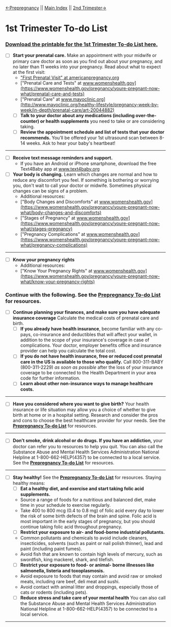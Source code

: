 

[←Prepregnancy](/Prepregnancy-ToDo.md) || [Main Index](/To-doLists.md) || [2nd Trimester→](#)

# 1st Trimester To-do List
### [Download the printable for the 1st Trimester To-do List here.](/downloads/ToDoList-2-1stTrimester.pdf)


- [ ] **Start your prenatal care.** Make an appointment with your midwife or primary care doctor as soon as you find out about your pregnancy, and no later than 11 weeks into your pregnancy. Read about what to expect at the first visit:
    - ["First Prenatal Visit" at americanpregnancy.org](http://americanpregnancy.org/planning/first-prenatal-visit/)
    - ["Prenatal Care and Tests" at www.womenshealth.gov](https://www.womenshealth.gov/pregnancy/youre-pregnant-now-what/prenatal-care-and-tests)
    - ["Prenatal Care" at www.mayoclinic.org](http://www.mayoclinic.org/healthy-lifestyle/pregnancy-week-by-week/in-depth/prenatal-care/art-20044882)
    - [ ] **Talk to your doctor about any medications (including over-the-counter) or health supplements** you need to take or are considering taking.
    - [ ] **Review the appointment schedule and list of tests that your doctor recommends.** You’ll be offered your 1st ultrasound scan between 8-14 weeks. Ask to hear your baby's heartbeat!
---
- [ ] **Receive text message reminders and support.** 
    - If you have an Android or iPhone smartphone, download the free Text4Baby app at www.text4baby.org
- [ ] **Your body is changing.** Learn which changes are normal and how to reduce any discomfort you feel. If something is bothering or worrying you, don't wait to call your doctor or midwife. Sometimes physical changes can be signs of a problem.
    - Additional resources:
    - ["Body Changes and Discomforts" at www.womenshealth.gov](https://www.womenshealth.gov/pregnancy/youre-pregnant-now-what/body-changes-and-discomforts)
    - ["Stages of Pregnancy" at www.womenshealth.gov](https://www.womenshealth.gov/pregnancy/youre-pregnant-now-what/stages-pregnancy)
    - ["Pregnancy Complications" at www.womenshealth.gov](https://www.womenshealth.gov/pregnancy/youre-pregnant-now-what/pregnancy-complications)
---    
- [ ] **Know your pregnancy rights**
    - Additional resources:
    - ["Know Your Pregnancy Rights" at www.womenshealth.gov](https://www.womenshealth.gov/pregnancy/youre-pregnant-now-what/know-your-pregnancy-rights)
    
    
### Continue with the following. See the [**Prepregnancy To-do List**](/Prepregnancy-ToDo.md) for resources.
- [ ] **Continue planning your finances, and make sure you have adequate insurance coverage** Calculate the medical costs of prenatal care and birth. 
    - [ ] **If you already have health insurance**, become familiar with any co-pays, co-insurance and deductibles that will affect your wallet, in addition to the scope of your insurance's coverage in case of complications. Your doctor, employer benefits office and insurance provider can help you calculate the total cost.
    - [ ] **If you do not have health insurance, free or reduced cost prenatal care in the US is available to those who qualify.** Call 800-311-BABY (800-311-2229) *as soon as possible* after the loss of your insurance coverage to be connected to the Health Department in your area code for further information. 
    - [ ] **Learn about other non-insurance ways to manage healthcare costs.**  
---   
- [ ] **Have you considered where you want to give birth?** Your health insurance or life situation may allow you a choice of whether to give birth at home or in a hospital setting. Research and consider the pros and cons to choose the best healthcare provider for your needs. See the [**Prepregnancy To-do List**](/Prepregnancy-ToDo.md) for resources.
---
- [ ] **Don’t smoke, drink alcohol or do drugs. If you have an addiction,** your doctor can refer you to resources to help you quit. You can also call the Substance Abuse and Mental Health Services Administration National Helpline at 1-800-662-HELP(4357) to be connected to a local service. See the [**Prepregnancy To-do List**](/Prepregnancy-ToDo.md) for resources.
---
- [ ] **Stay healthy!** See the [**Prepregnancy To-do List**](/Prepregnancy-ToDo.md) for resources. Staying healthy means:
    - [ ] **Eat a healthy diet, and exercise and start taking folic acid supplements.** 
    - Source a range of foods for a nutritious and balanced diet, make time in your schedule to exercise regularly.
    - Take 400 to 800 mcg (0.4 to 0.8 mg) of folic acid every day to lower the risk of some birth defects of the brain and spine. Folic acid is most important in the early stages of pregnancy, but you should continue taking folic acid throughout pregnancy.
    - [ ] **Restrict your exposure to air- and food-borne industrial pollutants.** 
    - Common pollutants and chemicals to avoid include cleaners, insecticides, solvents (such as paint or nail polish thinner), lead and paint (including paint fumes). 
    - Avoid fish that are known to contain high levels of mercury, such as swordfish, king mackerel, shark, and tilefish.
    - [ ] **Restrict your exposure to food- or animal- borne illnesses like salmonella, listeria and toxoplasmosis.** 
    - Avoid exposure to foods that may contain and avoid raw or smoked meats, including rare beef, deli meat and sushi. 
    - Avoid contact with animal litter and droppings, especially those of cats or rodents (including pets).
    - [ ] **Reduce stress and take care of your mental health** You can also call the Substance Abuse and Mental Health Services Administration National Helpline at 1-800-662-HELP(4357) to be connected to a local service.
---    

